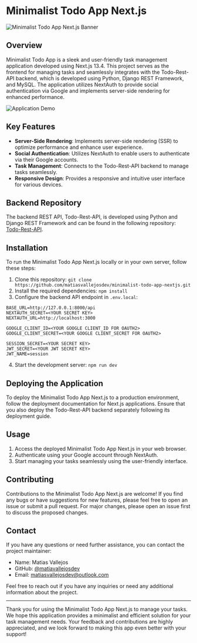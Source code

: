 # Minimalist Todo App Next.js

![Minimalist Todo App Next.js Banner](https://example.com/path/to/banner-image.png)

## Overview

Minimalist Todo App is a sleek and user-friendly task management application developed using Next.js 13.4. This project serves as the frontend for managing tasks and seamlessly integrates with the Todo-Rest-API backend, which is developed using Python, Django REST Framework, and MySQL. The application utilizes NextAuth to provide social authentication via Google and implements server-side rendering for enhanced performance.

![Application Demo](https://example.com/path/to/demo-gif.gif)

## Key Features

- **Server-Side Rendering**: Implements server-side rendering (SSR) to optimize performance and enhance user experience.
- **Social Authentication**: Utilizes NextAuth to enable users to authenticate via their Google accounts.
- **Task Management**: Connects to the Todo-Rest-API backend to manage tasks seamlessly.
- **Responsive Design**: Provides a responsive and intuitive user interface for various devices.

## Backend Repository

The backend REST API, Todo-Rest-API, is developed using Python and Django REST Framework and can be found in the following repository: [Todo-Rest-API](https://github.com/matiasvallejosdev/todo-rest-api-django).

## Installation

To run the Minimalist Todo App Next.js locally or in your own server, follow these steps:

1. Clone this repository: `git clone https://github.com/matiasvallejosdev/minimalist-todo-app-nextjs.git`
2. Install the required dependencies: `npm install`
3. Configure the backend API endpoint in `.env.local`:
```
BASE_URL=http://127.0.0.1:8000/api
NEXTAUTH_SECRET=<YOUR SECRET KEY>
NEXTAUTH_URL=http://localhost:3000

GOOGLE_CLIENT_ID=<YOUR GOOGLE CLIENT_ID FOR OAUTH2>
GOOGLE_CLIENT_SECRET=<YOUR GOOGLE CLIENT_SECRET FOR OAUTH2>

SESSION_SECRET=<YOUR SECRET KEY>
JWT_SECRET=<YOUR JWT SECRET KEY>
JWT_NAME=session
```
4. Start the development server: `npm run dev`

## Deploying the Application

To deploy the Minimalist Todo App Next.js to a production environment, follow the deployment documentation for Next.js applications. Ensure that you also deploy the Todo-Rest-API backend separately following its deployment guide.

## Usage

1. Access the deployed Minimalist Todo App Next.js in your web browser.
2. Authenticate using your Google account through NextAuth.
3. Start managing your tasks seamlessly using the user-friendly interface.

## Contributing

Contributions to the Minimalist Todo App Next.js are welcome! If you find any bugs or have suggestions for new features, please feel free to open an issue or submit a pull request. For major changes, please open an issue first to discuss the proposed changes.


## Contact

If you have any questions or need further assistance, you can contact the project maintainer:

- Name: Matias Vallejos
- GitHub: [@matiavallejosdev](https://github.com/matiavallejosdev)
- Email: matiasvallejosdev@outlook.com

Feel free to reach out if you have any inquiries or need any additional information about the project.

---

Thank you for using the Minimalist Todo App Next.js to manage your tasks. We hope this application provides a minimalist and efficient solution for your task management needs. Your feedback and contributions are highly appreciated, and we look forward to making this app even better with your support!

